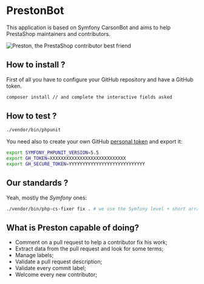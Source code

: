 # PrestonBot

This application is based on Symfony CarsonBot and aims to help PrestaShop maintainers and contributors.

![Preston, the PrestaShop contributor best friend](http://i.imgur.com/r26gJW4.png)

## How to install ?

First of all you have to configure your GitHub repository and have a GitHub token.

```bash
composer install // and complete the interactive fields asked
```

## How to test ?

```bash
./vendor/bin/phpunit
```

You need also to create your own GitHub [personal token](https://github.com/settings/tokens) and export it:

```bash
export SYMFONY_PHPUNIT_VERSION=5.5
export GH_TOKEN=XXXXXXXXXXXXXXXXXXXXXXXXXXXX
export GH_SECURE_TOKEN=YYYYYYYYYYYYYYYYYYYYYYYYYYYY
```

## Our standards ?

Yeah, mostly the *Symfony* ones:

```bash
./vendor/bin/php-cs-fixer fix . # we use the Symfony level + short array notation filter
```

## What is Preston capable of doing?

* Comment on a pull request to help a contributor fix his work;
* Extract data from the pull request and look for some terms;
* Manage labels;
* Validate a pull request description;
* Validate every commit label;
* Welcome every new contributor;

